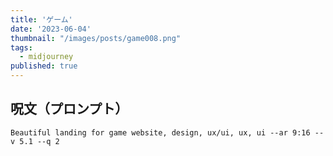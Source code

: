 ```yaml
---
title: 'ゲーム'
date: '2023-06-04'
thumbnail: "/images/posts/game008.png"
tags:
  - midjourney
published: true
---
```


## 呪文（プロンプト）
```
Beautiful landing for game website, design, ux/ui, ux, ui --ar 9:16 --v 5.1 --q 2
```